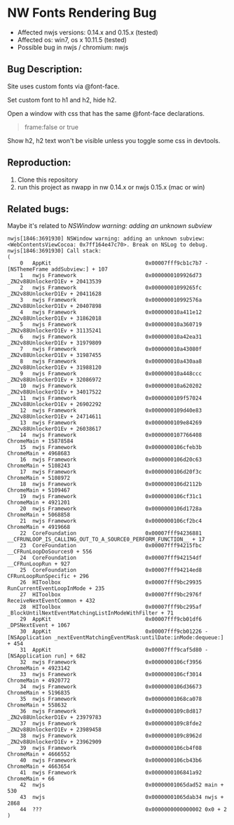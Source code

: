 # NW Fonts Rendering Bug

* Affected nwjs versions: 0.14.x and 0.15.x (tested)
* Affected os: win7, os x 10.11.5 (tested)
* Possible bug in nwjs / chromium: nwjs


## Bug Description:

Site uses custom fonts via @font-face.

Set custom font to h1 and h2, hide h2.

Open a window with css that has the same @font-face declarations.
> frame:false or true 

Show h2, h2 text won't be visible unless you toggle some css in devtools.


## Reproduction:

1. Clone this repository
2. run this project as nwapp in nw 0.14.x or nwjs 0.15.x (mac or win)


## Related bugs:

Maybe it's related to *NSWindow warning: adding an unknown subview*

    nwjs[1846:3691930] NSWindow warning: adding an unknown subview: <WebContentsViewCocoa: 0x7ff164e47c70>. Break on NSLog to debug.
    nwjs[1846:3691930] Call stack:
    (
    	0   AppKit                              0x00007fff9cb1c7b7 -[NSThemeFrame addSubview:] + 107
    	1   nwjs Framework                      0x0000000109926d73 _ZN2v88UnlockerD1Ev + 20413539
    	2   nwjs Framework                      0x00000001099265fc _ZN2v88UnlockerD1Ev + 20411628
    	3   nwjs Framework                      0x000000010992576a _ZN2v88UnlockerD1Ev + 20407898
    	4   nwjs Framework                      0x000000010a411e12 _ZN2v88UnlockerD1Ev + 31862018
    	5   nwjs Framework                      0x000000010a360719 _ZN2v88UnlockerD1Ev + 31135241
    	6   nwjs Framework                      0x000000010a42ea31 _ZN2v88UnlockerD1Ev + 31979809
    	7   nwjs Framework                      0x000000010a43080f _ZN2v88UnlockerD1Ev + 31987455
    	8   nwjs Framework                      0x000000010a430aa8 _ZN2v88UnlockerD1Ev + 31988120
    	9   nwjs Framework                      0x000000010a448ccc _ZN2v88UnlockerD1Ev + 32086972
    	10  nwjs Framework                      0x000000010a620202 _ZN2v88UnlockerD1Ev + 34017522
    	11  nwjs Framework                      0x0000000109f57024 _ZN2v88UnlockerD1Ev + 26902292
    	12  nwjs Framework                      0x0000000109d40e83 _ZN2v88UnlockerD1Ev + 24714611
    	13  nwjs Framework                      0x0000000109e84269 _ZN2v88UnlockerD1Ev + 26038617
    	14  nwjs Framework                      0x0000000107766408 ChromeMain + 15878584
    	15  nwjs Framework                      0x0000000106cfeb3b ChromeMain + 4968683
    	16  nwjs Framework                      0x0000000106d20c63 ChromeMain + 5108243
    	17  nwjs Framework                      0x0000000106d20f3c ChromeMain + 5108972
    	18  nwjs Framework                      0x0000000106d2112b ChromeMain + 5109467
    	19  nwjs Framework                      0x0000000106cf31c1 ChromeMain + 4921201
    	20  nwjs Framework                      0x0000000106d1728a ChromeMain + 5068858
    	21  nwjs Framework                      0x0000000106cf2bc4 ChromeMain + 4919668
    	22  CoreFoundation                      0x00007fff94236881 __CFRUNLOOP_IS_CALLING_OUT_TO_A_SOURCE0_PERFORM_FUNCTION__ + 17
    	23  CoreFoundation                      0x00007fff94215fbc __CFRunLoopDoSources0 + 556
    	24  CoreFoundation                      0x00007fff942154df __CFRunLoopRun + 927
    	25  CoreFoundation                      0x00007fff94214ed8 CFRunLoopRunSpecific + 296
    	26  HIToolbox                           0x00007fff9bc29935 RunCurrentEventLoopInMode + 235
    	27  HIToolbox                           0x00007fff9bc2976f ReceiveNextEventCommon + 432
    	28  HIToolbox                           0x00007fff9bc295af _BlockUntilNextEventMatchingListInModeWithFilter + 71
    	29  AppKit                              0x00007fff9cb01df6 _DPSNextEvent + 1067
    	30  AppKit                              0x00007fff9cb01226 -[NSApplication _nextEventMatchingEventMask:untilDate:inMode:dequeue:] + 454
    	31  AppKit                              0x00007fff9caf5d80 -[NSApplication run] + 682
    	32  nwjs Framework                      0x0000000106cf3956 ChromeMain + 4923142
    	33  nwjs Framework                      0x0000000106cf3014 ChromeMain + 4920772
    	34  nwjs Framework                      0x0000000106d36673 ChromeMain + 5196835
    	35  nwjs Framework                      0x00000001068ca078 ChromeMain + 558632
    	36  nwjs Framework                      0x0000000109c8d817 _ZN2v88UnlockerD1Ev + 23979783
    	37  nwjs Framework                      0x0000000109c8fde2 _ZN2v88UnlockerD1Ev + 23989458
    	38  nwjs Framework                      0x0000000109c8962d _ZN2v88UnlockerD1Ev + 23962909
    	39  nwjs Framework                      0x0000000106cb4f08 ChromeMain + 4666552
    	40  nwjs Framework                      0x0000000106cb43b6 ChromeMain + 4663654
    	41  nwjs Framework                      0x0000000106841a92 ChromeMain + 66
    	42  nwjs                                0x00000001065dad52 main + 530
    	43  nwjs                                0x00000001065dab34 nwjs + 2868
    	44  ???                                 0x0000000000000002 0x0 + 2
    )
